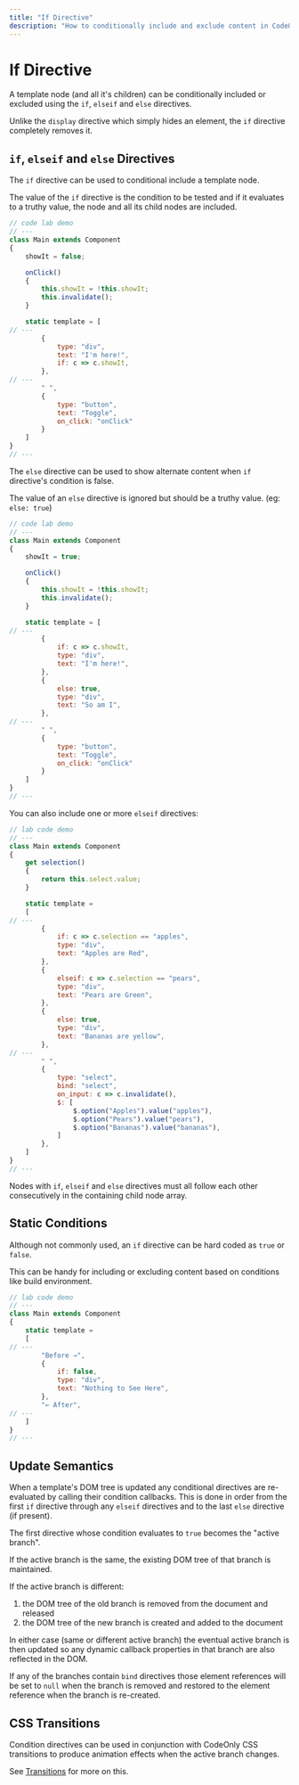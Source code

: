 ```yaml
---
title: "If Directive"
description: "How to conditionally include and exclude content in CodeOnly templates"
---
```

# If Directive

A template node (and all it's children) can be conditionally included or 
excluded using the `if`, `elseif` and `else` directives.

<div class="tip">

Unlike the `display` directive which simply hides an element, the
`if` directive completely removes it.

</div>


## `if`, `elseif` and `else` Directives

The `if` directive can be used to conditional include a template
node.  

The value of the `if` directive is the condition to be tested
and if it evaluates to a truthy value, the node and all its child
nodes are included.

```js
// code lab demo
// ---
class Main extends Component
{
    showIt = false;

    onClick()
    {
        this.showIt = !this.showIt;
        this.invalidate();
    }

    static template = [
// ---
        { 
            type: "div",
            text: "I'm here!",
            if: c => c.showIt,
        },
// ---
        " ",
        {
            type: "button",
            text: "Toggle",
            on_click: "onClick"
        }
    ]
}
// ---
```



The `else` directive can be used to show alternate content when
`if` directive's condition is false.

The value of an `else` directive is ignored but should be a truthy 
value. (eg: `else: true`)

```js
// code lab demo
// ---
class Main extends Component
{
    showIt = true;

    onClick()
    {
        this.showIt = !this.showIt;
        this.invalidate();
    }

    static template = [
// ---
        { 
            if: c => c.showIt,
            type: "div",
            text: "I'm here!",
        },
        {
            else: true,
            type: "div",
            text: "So am I",
        },
// ---
        " ",
        {
            type: "button",
            text: "Toggle",
            on_click: "onClick"
        }
    ]
}
// ---
```


You can also include one or more `elseif` directives:

```js
// lab code demo
// ---
class Main extends Component
{
    get selection()
    {
        return this.select.value;
    }

    static template = 
    [
// ---
        { 
            if: c => c.selection == "apples",
            type: "div",
            text: "Apples are Red",
        },
        {
            elseif: c => c.selection == "pears",
            type: "div",
            text: "Pears are Green",
        },
        {
            else: true,
            type: "div",
            text: "Bananas are yellow",
        },
// ---
        " ",
        {
            type: "select",
            bind: "select",
            on_input: c => c.invalidate(),
            $: [
                $.option("Apples").value("apples"),
                $.option("Pears").value("pears"),
                $.option("Bananas").value("bananas"),
            ]
        },
    ]
}
// ---
```
<div class="tip">

Nodes with `if`, `elseif` and `else` directives must all follow each 
other consecutively in the containing child node array.

</div>



## Static Conditions

Although not commonly used, an `if` directive can be hard coded as `true` or `false`.  

This can be handy for including or excluding content based on conditions like build environment.

```js
// lab code demo
// ---
class Main extends Component
{
    static template = 
    [
// ---
        "Before →",
        { 
            if: false,
            type: "div",
            text: "Nothing to See Here",
        },
        "← After",
// ---
    ]
}
// ---
```


## Update Semantics

When a template's DOM tree is updated any conditional directives are 
re-evaluated by calling their condition callbacks.  This is done in 
order from the first `if` directive through any `elseif` directives 
and to the last `else` directive (if present).

The first directive whose condition evaluates to `true` becomes the 
"active branch".

If the active branch is the same, the existing DOM tree of that branch is maintained.

If the active branch is different:

1. the DOM tree of the old branch is removed from the document and released
2. the DOM tree of the new branch is created and added to the document

In either case (same or different active branch) the eventual active branch 
is then updated so any dynamic callback properties in that branch are also
reflected in the DOM.

If any of the branches contain `bind` directives those element references
will be set to `null` when the branch is removed and restored to the
element reference when the branch is re-created.


## CSS Transitions

Condition directives can be used in conjunction with CodeOnly CSS transitions 
to produce animation effects when the active branch changes.

See [Transitions](templateTransitions) for more on this.
